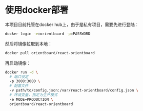 # 使用docker部署

本项目目前托管在docker hub上，由于是私有项目，需要先进行登陆：

```bash
docker login -e=orientboard -p=PASSWORD
```

然后将镜像拉取到本地：

```bash
docker pull orientboard/react-orientboard
```

再启动镜像：

```bash
docker run -d \
  # 端口设定
  -p 3000:3000 \
  # 配置文件
  -v path/to/config.json:/var/react-orientboard/config.json \
  # 环境变量，指定为生产模式
  -e MODE=PRODUCTION \
  orientboard/react-orientboard
```
